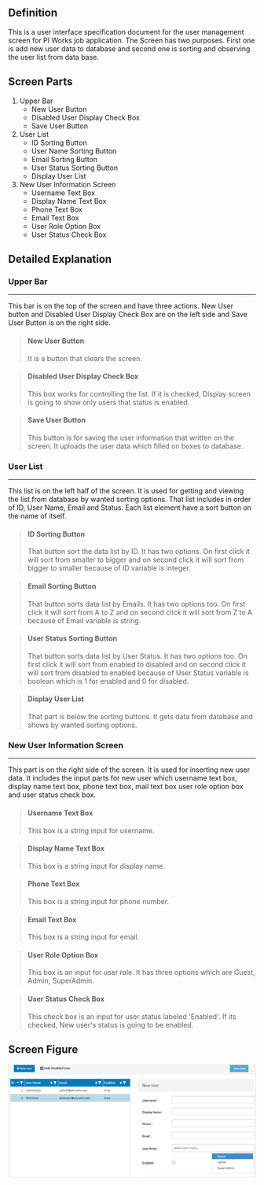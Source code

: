 ## Definition
This is a user interface specification document for the user management screen for PI Works job application. The Screen has two purposes. First one is add new user data to database and second one is sorting and observing the user list from data base. 

## Screen Parts
1. Upper Bar
   - New User Button
   - Disabled User Display Check Box
   - Save User Button
2. User List
   - ID Sorting Button
   - User Name Sorting Button
   - Email Sorting Button
   - User Status Sorting Button
   - Display User List
3. New User Information Screen
   - Username Text Box
   - Display Name Text Box
   - Phone Text Box
   - Email Text Box
   - User Role Option Box
   - User Status Check Box

## Detailed Explanation
  ### Upper Bar
  -------------
  This bar is on the top of the screen and have three actions. New User button and Disabled User Display Check Box are on the left side and Save User Button is on the right side.

  >#### New User Button
  >It is a button that clears the screen.

  >#### Disabled User Display Check Box
  >This box works for controlling the list. If it is checked, Display screen is going to show only users that status is enabled.

  >#### Save User Button
  >This button is for saving the user information that written on the screen. It uploads the user data which filled on boxes to database.


  ### User List
  -------------
  This list is on the left half of the screen. It is used for getting and viewing the list from database by wanted sorting options. That list includes in order of ID, User Name, Email and Status. Each list element have a sort button on the name of itself.

  >#### ID Sorting Button
  >That button sort the data list by ID. It has two options. On first click it will sort from smaller to bigger and on second click it will sort from bigger to smaller because of ID variable is integer.

  >#### Email Sorting Button
  >That button sorts data list by Emails. It has two options too. On first click it will sort from A to Z and on second click it will sort from Z to A because of Email variable is string.

  >#### User Status Sorting Button
  >That button sorts data list by User Status. It has two options too. On first click it will sort from enabled to disabled and on second click it will sort from disabled to enabled because of User Status variable is boolean which is 1 for enabled and 0 for disabled.

  >#### Display User List
  >That part is below the sorting buttons. It gets data from database and shows by wanted sorting options.


  ### New User Information Screen
  -------------------------------
  This part is on the right side of the screen. It is used for inserting new user data. It includes the input parts for new user which username text box, display name text box, phone text box, mail text box user role option box and user status check box.

  >#### Username Text Box
  >This box is a string input for username.
 
  >#### Display Name Text Box
  >This box is a string input for display name.
 
  >#### Phone Text Box
  >This box is a string input for phone number.
 
  >#### Email Text Box
  >This box is a string input for email.
 
  >#### User Role Option Box
  >This box is an input for user role. It has three options which are Guest, Admin, SuperAdmin. 
 
  >#### User Status Check Box
  >This check box is an input for user status labeled 'Enabled'. If its checked, New user's status is going to be enabled.
 

## Screen Figure
![User Management Screen](/pic1.png)
